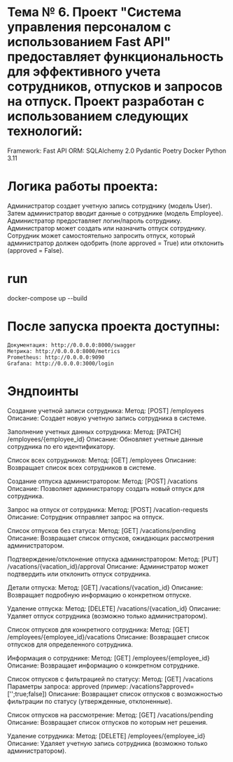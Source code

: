 # Тема № 6. Проект "Система управления персоналом с использованием Fast API" предоставляет функциональность для эффективного учета сотрудников, отпусков и запросов на отпуск. Проект разработан с использованием следующих технологий:

   Framework: Fast API
   ORM: SQLAlchemy 2.0
   Pydantic
   Poetry
   Docker
   Python 3.11

# Логика работы проекта:

   Администратор создает учетную запись сотруднику (модель User).
   Затем администратор вводит данные о сотруднике (модель Employee).
   Администратор предоставляет логин/пароль сотруднику.
   Администратор может создать или назначить отпуск сотруднику.
   Сотрудник может самостоятельно запросить отпуск, который администратор должен одобрить (поле approved = True) или отклонить (approved = False).

# run

docker-compose up --build

# После запуска проекта доступны:

    Документация: http://0.0.0.0:8000/swagger
    Метрика: http://0.0.0.0:8000/metrics
    Prometheus: http://0.0.0.0:9090
    Grafana: http://0.0.0.0:3000/login

# Эндпоинты

   Создание учетной записи сотрудника:
   Метод: [POST] /employees
   Описание: Создает новую учетную запись сотрудника в системе.

   Заполнение учетных данных сотрудника:
   Метод: [PATCH] /employees/{employee_id}
   Описание: Обновляет учетные данные сотрудника по его идентификатору.

   Список всех сотрудников:
   Метод: [GET] /employees
   Описание: Возвращает список всех сотрудников в системе.

   Создание отпуска администратором:
   Метод: [POST] /vacations
   Описание: Позволяет администратору создать новый отпуск для сотрудника.

   Запрос на отпуск от сотрудника:
   Метод: [POST] /vacation-requests
   Описание: Сотрудник отправляет запрос на отпуск.

   Список отпусков без статуса:
   Метод: [GET] /vacations/pending
   Описание: Возвращает список отпусков, ожидающих рассмотрения администратором.

   Подтверждение/отклонение отпуска администратором:
   Метод: [PUT] /vacations/{vacation_id}/approval
   Описание: Администратор может подтвердить или отклонить отпуск сотрудника.

   Детали отпуска:
   Метод: [GET] /vacations/{vacation_id}
   Описание: Возвращает подробную информацию о конкретном отпуске.

   Удаление отпуска:
   Метод: [DELETE] /vacations/{vacation_id}
   Описание: Удаляет отпуск сотрудника (возможно только администратором).

   Список отпусков для конкретного сотрудника:
   Метод: [GET] /employees/{employee_id}/vacations
   Описание: Возвращает список отпусков для определенного сотрудника.

   Информация о сотруднике:
   Метод: [GET] /employees/{employee_id}
   Описание: Возвращает информацию о конкретном сотруднике.

   Список отпусков с фильтрацией по статусу:
   Метод: [GET] /vacations
   Параметры запроса: approved (пример: /vacations?approved=['';true;false])
   Описание: Возвращает список отпусков с возможностью фильтрации по статусу (утвержденные, отклоненные).

   Список отпусков на рассмотрение:
   Метод: [GET] /vacations/pending
   Описание: Возвращает список отпусков по которым нет решения.

   Удаление сотрудника:
   Метод: [DELETE] /employees/{employee_id}
   Описание: Удаляет учетную запись сотрудника (возможно только администратором).
